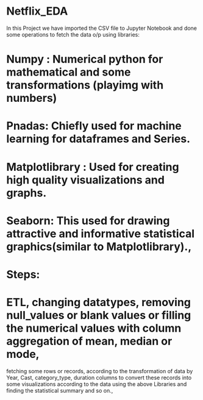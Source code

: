 # Netflix_EDA
In this Project we have imported the CSV file to Jupyter Notebook and done some operations to fetch the data o/p using libraries:
# Numpy : Numerical python for mathematical and some transformations (playimg with numbers)
# Pnadas: Chiefly used for machine learning for dataframes and Series.
# Matplotlibrary : Used for creating high quality visualizations and graphs.
# Seaborn: This used for drawing attractive and informative statistical graphics(similar to Matplotlibrary).,
# Steps:
# ETL, changing datatypes, removing null_values or blank values or filling the numerical values with column aggregation of mean, median or mode,
fetching some rows or records, according to the transformation of data by Year, Cast, category_type, duration columns to convert these records into
some visualizations according to the data using the above Libraries and finding the statistical summary and so on., 
